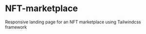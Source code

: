# NFT-marketplace

<p> Responsive landing page for an NFT marketplace using Tailwindcss framework</p>
